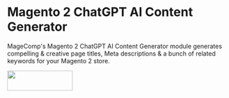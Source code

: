 # Magento 2 ChatGPT AI Content Generator

MageComp's Magento 2 ChatGPT AI Content Generator module generates compelling & creative page titles, Meta descriptions & a bunch of related keywords for your Magento 2 store.

<a href="[[https://magecomp.com/magento-2-whatsapp-order-notification-free.html](https://magecomp.com/magento-2-chatgpt-ai-content-generator.html)](https://magecomp.com/magento-2-chatgpt-ai-content-generator.html)"><img width="150" height="46" src="https://magecomp.com/media/button.webp"></a>











